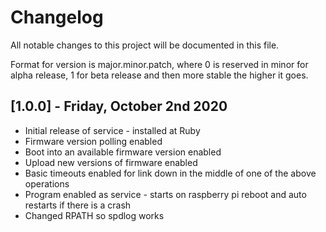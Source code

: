 # Changelog
All notable changes to this project will be documented in this file.

Format for version is major.minor.patch, where 0 is reserved in minor for alpha release, 1 for beta release and then more stable the higher it goes.

## [1.0.0] - Friday, October 2nd 2020 

- Initial release of service - installed at Ruby
- Firmware version polling enabled
- Boot into an available firmware version enabled
- Upload new versions of firmware enabled
- Basic timeouts enabled for link down in the middle of one of the above operations
- Program enabled as service - starts on raspberry pi reboot and auto restarts if there is a crash
- Changed RPATH so spdlog works